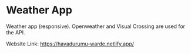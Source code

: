 
# Weather App


Weather app (responsive). Openweather and Visual Crossing are used for the API.


Website Link: https://havadurumu-warde.netlify.app/
